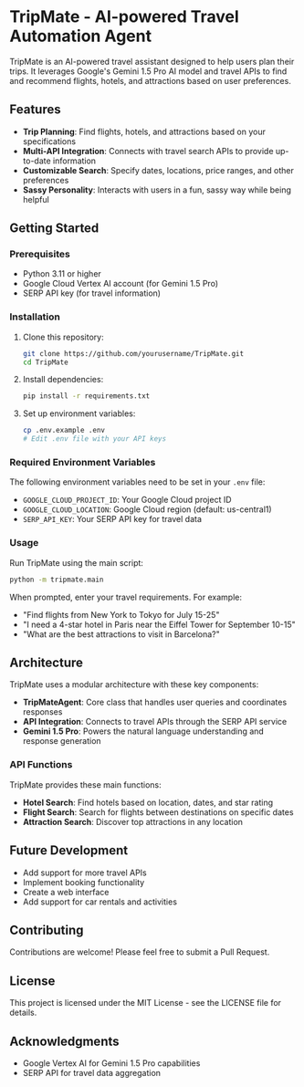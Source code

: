 # TripMate - AI-powered Travel Automation Agent

TripMate is an AI-powered travel assistant designed to help users plan their trips. It leverages Google's Gemini 1.5 Pro AI model and travel APIs to find and recommend flights, hotels, and attractions based on user preferences.

## Features

- **Trip Planning**: Find flights, hotels, and attractions based on your specifications
- **Multi-API Integration**: Connects with travel search APIs to provide up-to-date information
- **Customizable Search**: Specify dates, locations, price ranges, and other preferences
- **Sassy Personality**: Interacts with users in a fun, sassy way while being helpful

## Getting Started

### Prerequisites

- Python 3.11 or higher
- Google Cloud Vertex AI account (for Gemini 1.5 Pro)
- SERP API key (for travel information)

### Installation

1. Clone this repository:
   ```bash
   git clone https://github.com/yourusername/TripMate.git
   cd TripMate
   ```

2. Install dependencies:
   ```bash
   pip install -r requirements.txt
   ```

3. Set up environment variables:
   ```bash
   cp .env.example .env
   # Edit .env file with your API keys
   ```

### Required Environment Variables

The following environment variables need to be set in your `.env` file:

- `GOOGLE_CLOUD_PROJECT_ID`: Your Google Cloud project ID
- `GOOGLE_CLOUD_LOCATION`: Google Cloud region (default: us-central1)
- `SERP_API_KEY`: Your SERP API key for travel data

### Usage

Run TripMate using the main script:

```bash
python -m tripmate.main
```

When prompted, enter your travel requirements. For example:
- "Find flights from New York to Tokyo for July 15-25"
- "I need a 4-star hotel in Paris near the Eiffel Tower for September 10-15"
- "What are the best attractions to visit in Barcelona?"

## Architecture

TripMate uses a modular architecture with these key components:

- **TripMateAgent**: Core class that handles user queries and coordinates responses
- **API Integration**: Connects to travel APIs through the SERP API service
- **Gemini 1.5 Pro**: Powers the natural language understanding and response generation

### API Functions

TripMate provides these main functions:
- **Hotel Search**: Find hotels based on location, dates, and star rating
- **Flight Search**: Search for flights between destinations on specific dates
- **Attraction Search**: Discover top attractions in any location

## Future Development

- Add support for more travel APIs
- Implement booking functionality
- Create a web interface
- Add support for car rentals and activities

## Contributing

Contributions are welcome! Please feel free to submit a Pull Request.

## License

This project is licensed under the MIT License - see the LICENSE file for details.

## Acknowledgments

- Google Vertex AI for Gemini 1.5 Pro capabilities
- SERP API for travel data aggregation
